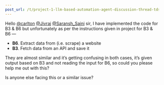 ```yaml
---
post_url: /t/project-1-llm-based-automation-agent-discussion-thread-tds-jan-2025/164277/268
---
```

Hello [@carlton](/u/carlton) [@Jivraj](/u/jivraj) [@Saransh\_Saini](/u/saransh_saini) sir, I have implemented the code for B3 & B6 but unfortunately as per the instructions given in project for B3 & B6 —

* **B6**. Extract data from (i.e. scrape) a website
* **B3**. Fetch data from an API and save it

They are almost similar and it’s getting confusing in both cases, it’s given output based on B3 and not reading the input for B6, so could you please help me out with this?

Is anyone else facing this or a similar issue?